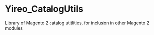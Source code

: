 # Yireo_CatalogUtils
Library of Magento 2 catalog utitlities, for inclusion in other Magento 2 modules
